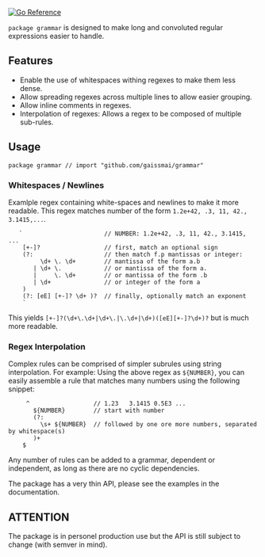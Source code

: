 [![Go Reference](https://pkg.go.dev/badge/github.com/gaissmai/grammar.svg)](https://pkg.go.dev/github.com/gaissmai/grammar)


`package grammar` is designed to make long and convoluted regular expressions easier to handle. 

## Features
* Enable the use of whitespaces withing regexes to make them less dense.
* Allow spreading regexes across multiple lines to allow easier grouping. 
* Allow inline comments in regexes.
* Interpolation of regexes: Allows a regex to be composed of multiple sub-rules. 

## Usage

```
package grammar // import "github.com/gaissmai/grammar"
```
### Whitespaces / Newlines
Examlple regex containing white-spaces and newlines to make it more readable. 
This regex matches number of the form `1.2e+42, .3, 11, 42., 3.1415,...`. 
```
   `                       // NUMBER: 1.2e+42, .3, 11, 42., 3.1415, ...
    [+-]?                  // first, match an optional sign
    (?:                    // then match f.p mantissas or integer:
         \d+ \. \d+        // mantissa of the form a.b
       | \d+ \.            // or mantissa of the form a.
       |     \. \d+        // or mantissa of the form .b
       | \d+               // or integer of the form a
    )
    (?: [eE] [+-]? \d+ )?  // finally, optionally match an exponent
    `
```
This yields `[+-]?(\d+\.\d+|\d+\.|\.\d+|\d+)([eE][+-]?\d+)?` but is much more readable. 

### Regex Interpolation
Complex rules can be comprised of  simpler subrules using string interpolation.
For example: Using the above regex as `${NUMBER}`, you can easily assemble a rule that matches many numbers using the following snippet:

```
     ^                  // 1.23   3.1415 0.5E3 ...
       ${NUMBER}        // start with number
       (?:
         \s+ ${NUMBER}  // followed by one ore more numbers, separated by whitespace(s)
       )+
    $
```

Any number of rules can be added to a grammar, dependent or independent,
as long as there are no cyclic dependencies.

The package has a very thin API, please see the examples in the documentation.

## ATTENTION

The package is in personel production use but the API is still subject to change (with semver in mind).

